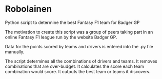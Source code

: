 Robolainen
==========

Python script to determine the best Fantasy F1 team for Badger GP

The motivation to create this script was a group of peers taking part in an online Fantasy F1 league run by the website Badger GP.

Data for the points scored by teams and drivers is entered into the .py file manually.

The script determines all the combinations of drivers and teams.
It removes combinations that are over-budget.
It calculates the score each team combination would score.
It outputs the best team or teams it discovers.
